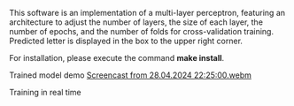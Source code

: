 This software is an implementation of a multi-layer perceptron, featuring an architecture to adjust the number of layers, the size of each layer, the number of epochs, and the number of folds for cross-validation training. Predicted letter is displayed in the box to the upper right corner.

For installation, please execute the command **make install**.

Trained model demo
[Screencast from 28.04.2024 22:25:00.webm](https://github.com/RamazanovMG/multilayer_perceptron/assets/48622603/fdfe7786-ac16-4cc6-b353-07ca55c9d6f2)


Training in real time
